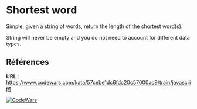 # Shortest word

Simple, given a string of words, return the length of the shortest word(s).

String will never be empty and you do not need to account for different data types.

## Références
**URL :** https://www.codewars.com/kata/57cebe1dc6fdc20c57000ac9/train/javascript

[![CodeWars](https://www.codewars.com/users/PG1/badges/large)](https://www.codewars.com/users/PG1)
